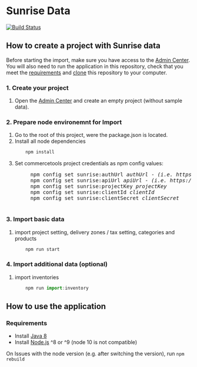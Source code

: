 # Sunrise Data

[![Build Status](https://travis-ci.org/commercetools/commercetools-sunrise-data.svg?branch=master)](https://travis-ci.org/commercetools/commercetools-sunrise-data)

## How to create a project with Sunrise data

Before starting the import, make sure you have access to the [Admin Center](https://admin.commercetools.com). You will also need to run the application in this repository, check that you meet the [requirements](#requirements) and [clone](https://help.github.com/articles/cloning-a-repository/) this repository to your computer.

### 1. Create your project
1. Open the [Admin Center](https://admin.commercetools.com) and create an empty project (without sample data).

### 2. Prepare node environemnt for Import
1. Go to the root of this project, were the package.json is located.
2. Install all node dependencies
    ```js
        npm install
    ```
3. Set commercetools project credentials as npm config values:
    <pre>
        npm config set sunrise:authUrl <i>authUrl</i> - <i>(i.e. https://auth.commercetools.com)</i>
        npm config set sunrise:apiUrl <i>apiUrl</i> - <i>(i.e. https://api.commercetools.com)</i>
        npm config set sunrise:projectKey <i>projectKey</i>
        npm config set sunrise:clientId <i>clientId</i>
        npm config set sunrise:clientSecret <i>clientSecret</i>
    </pre>

### 3. Import basic data
1. import project setting, delivery zones / tax setting, categories and products
    ```js
        npm run start
    ```

### 4. Import additional data (optional)
1. import inventories
    ```js
        npm run import:inventory
    ```

## How to use the application

### Requirements

- Install [Java 8](http://www.oracle.com/technetwork/java/javase/downloads/jdk8-downloads-2133151.html)
- Install [Node.js](https://nodejs.org/en/download/current/) ^8 or ^9  (node 10 is not compatible)

On Issues with the node version (e.g. after switching the version), run `npm rebuild`
